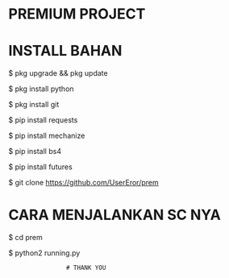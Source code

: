 # PREMIUM PROJECT

# INSTALL BAHAN

$ pkg upgrade && pkg update

$ pkg install python

$ pkg install git

$ pip install requests

$ pip install mechanize

$ pip install bs4

$ pip install futures

$ git clone https://github.com/UserEror/prem



# CARA MENJALANKAN SC NYA

$ cd prem

$ python2 running.py







                    # THANK YOU
